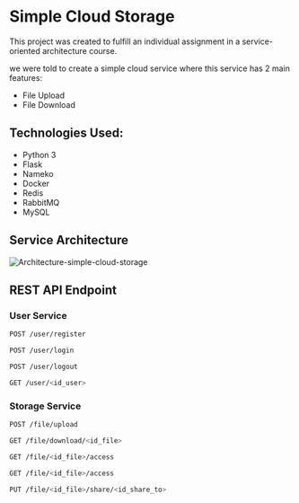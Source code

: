# Simple Cloud Storage
This project was created to fulfill an individual assignment in a service-oriented architecture course.

we were told to create a simple cloud service where this service has 2 main features:
- File Upload
- File Download

## Technologies Used:
- Python 3
- Flask
- Nameko
- Docker
- Redis
- RabbitMQ
- MySQL

## Service Architecture 
![Architecture-simple-cloud-storage](https://user-images.githubusercontent.com/74914280/175780680-9e857af9-2fb0-4ba7-a57c-1df845839685.png)

## REST API Endpoint

### User Service

```bash
POST /user/register
```

```bash
POST /user/login
```

```bash
POST /user/logout
```

```bash
GET /user/<id_user>
```
### Storage Service
```bash
POST /file/upload
```

```bash
GET /file/download/<id_file>
```

```bash
GET /file/<id_file>/access
```
```bash
GET /file/<id_file>/access
```

```bash 
PUT /file/<id_file>/share/<id_share_to>
```
